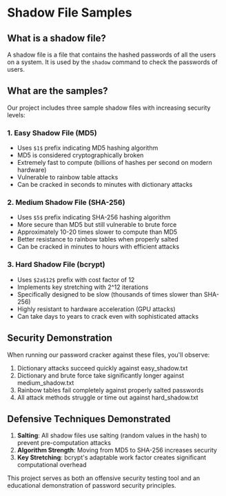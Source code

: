 # Shadow File Samples

## What is a shadow file?

A shadow file is a file that contains the hashed passwords of all the users on a system. It is used by the `shadow` command to check the passwords of users.

## What are the samples?

Our project includes three sample shadow files with increasing security levels:

### 1. Easy Shadow File (MD5)

- Uses `$1$` prefix indicating MD5 hashing algorithm
- MD5 is considered cryptographically broken
- Extremely fast to compute (billions of hashes per second on modern hardware)
- Vulnerable to rainbow table attacks
- Can be cracked in seconds to minutes with dictionary attacks

### 2. Medium Shadow File (SHA-256)

- Uses `$5$` prefix indicating SHA-256 hashing algorithm
- More secure than MD5 but still vulnerable to brute force
- Approximately 10-20 times slower to compute than MD5
- Better resistance to rainbow tables when properly salted
- Can be cracked in minutes to hours with efficient attacks

### 3. Hard Shadow File (bcrypt)

- Uses `$2a$12$` prefix with cost factor of 12
- Implements key stretching with 2^12 iterations
- Specifically designed to be slow (thousands of times slower than SHA-256)
- Highly resistant to hardware acceleration (GPU attacks)
- Can take days to years to crack even with sophisticated attacks

## Security Demonstration

When running our password cracker against these files, you'll observe:

1. Dictionary attacks succeed quickly against easy_shadow.txt
2. Dictionary and brute force take significantly longer against medium_shadow.txt
3. Rainbow tables fail completely against properly salted passwords
4. All attack methods struggle or time out against hard_shadow.txt

## Defensive Techniques Demonstrated

1. **Salting**: All shadow files use salting (random values in the hash) to prevent pre-computation attacks
2. **Algorithm Strength**: Moving from MD5 to SHA-256 increases security
3. **Key Stretching**: bcrypt's adaptable work factor creates significant computational overhead

This project serves as both an offensive security testing tool and an educational demonstration of password security principles.
